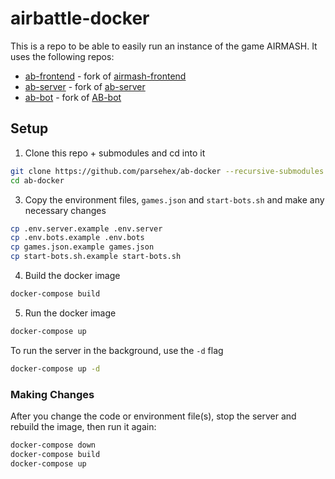# airbattle-docker

This is a repo to be able to easily run an instance of the game AIRMASH. It uses the following repos:

- [ab-frontend](https://github.com/parsehex/ab-frontend) - fork of [airmash-frontend](https://github.com/airmash-refugees/airmash-frontend)
- [ab-server](https://github.com/parsehex/ab-server) - fork of [ab-server](https://github.com/wight-airmash/ab-server)
- [ab-bot](https://github.com/parsehex/ab-bot) - fork of [AB-bot](https://github.com/spatiebot/ab-bot)

## Setup

<!-- requirements: nvm, node 12 -->

1. Clone this repo + submodules and cd into it

```bash
git clone https://github.com/parsehex/ab-docker --recursive-submodules
cd ab-docker
```

3. Copy the environment files, `games.json` and `start-bots.sh` and make any necessary changes

```bash
cp .env.server.example .env.server
cp .env.bots.example .env.bots
cp games.json.example games.json
cp start-bots.sh.example start-bots.sh
```

4. Build the docker image

```bash
docker-compose build
```

5. Run the docker image

```bash
docker-compose up
```

To run the server in the background, use the `-d` flag

```bash
docker-compose up -d
```

### Making Changes

After you change the code or environment file(s), stop the server and rebuild the image, then run it again:

```bash
docker-compose down
docker-compose build
docker-compose up
```

